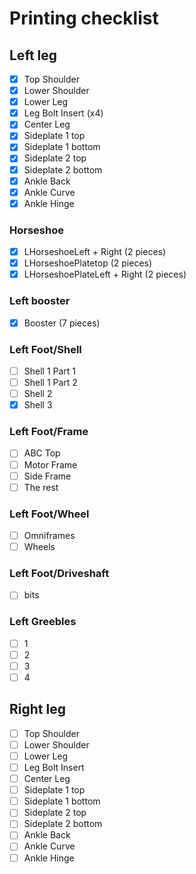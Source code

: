 # Printing checklist

## Left leg
- [x] Top Shoulder
- [x] Lower Shoulder
- [x] Lower Leg
- [x] Leg Bolt Insert (x4)
- [x] Center Leg
- [x] Sideplate 1 top
- [x] Sideplate 1 bottom
- [x] Sideplate 2 top
- [x] Sideplate 2 bottom
- [x] Ankle Back
- [x] Ankle Curve
- [x] Ankle Hinge
### Horseshoe
- [x] LHorseshoeLeft + Right (2 pieces)
- [x] LHorseshoePlatetop (2 pieces)
- [x] LHorseshoePlateLeft + Right (2 pieces)
### Left booster
- [x] Booster (7 pieces)
### Left Foot/Shell
- [ ] Shell 1 Part 1
- [ ] Shell 1 Part 2
- [ ] Shell 2
- [x] Shell 3
### Left Foot/Frame
- [ ] ABC Top
- [ ] Motor Frame
- [ ] Side Frame
- [ ] The rest
### Left Foot/Wheel
- [ ] Omniframes
- [ ] Wheels
### Left Foot/Driveshaft
- [ ] bits
### Left Greebles
- [ ] 1
- [ ] 2
- [ ] 3
- [ ] 4

## Right leg
- [ ] Top Shoulder
- [ ] Lower Shoulder
- [ ] Lower Leg
- [ ] Leg Bolt Insert
- [ ] Center Leg
- [ ] Sideplate 1 top
- [ ] Sideplate 1 bottom
- [ ] Sideplate 2 top
- [ ] Sideplate 2 bottom
- [ ] Ankle Back
- [ ] Ankle Curve
- [ ] Ankle Hinge
